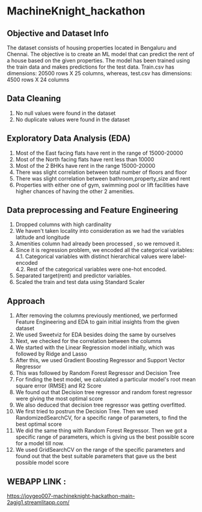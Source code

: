 # MachineKnight_hackathon

## Objective and Dataset Info
The dataset consists of housing properties located in Bengaluru and Chennai. 
The objective is to create an ML model that can predict the rent of a house based on the given properties. 
The model has been trained using the train data and makes predictions for the test data. Train.csv has dimensions: 20500 rows X 25 columns, whereas, test.csv has dimensions: 4500 rows X 24 columns

## Data Cleaning 
1. No null values were found in the dataset
2. No duplicate values were found in the dataset

## Exploratory Data Analysis (EDA) 
1. Most of the East facing flats have rent in the range of 15000-20000 
2. Most of the North facing flats have rent less than 10000 
3. Most of the 2 BHKs have rent in the range 15000-20000
4. There was slight correlation between total number of floors and floor
5. There was slight correlation between bathroom,property_size and rent
6. Properties with either one of gym, swimming pool or lift facilities have higher chances of having the other 2 amenities.

## Data preprocessing and Feature Engineering
1. Dropped columns with high cardinality
2. We haven't taken locality into consideration as we had the variables latitude and longitude
3. Amenities column had already been processed , so we removed it.
4. Since it is regression problem, we encoded all the categorical variables:<br>
    4.1. Categorical variables with distinct hierarchical values were label-encoded<br>
    4.2. Rest of the categorical variables were one-hot encoded.
5. Separated target(rent) and predictor variables.
6. Scaled the train and test data using Standard Scaler

## Approach
1. After removing the columns previously mentioned, we performed Feature Engineering and EDA to gain initial insights from the given dataset
2. We used Sweetviz for EDA besides doing the same by ourselves
3. Next, we checked for the correlation between the columns
4. We started with the Linear Regression model initially, which was followed by Ridge and Lasso
5. After this, we used Gradient Boosting Regressor and Support Vector Regressor
6. This was followed by Random Forest Regressor and Decision Tree
7. For finding the best model, we calculated a particular model's root mean square error (RMSE) and R2 Score
8. We found out that Decision tree regressor and random forest regressor were giving the most optimal score
9. We also deduced that decision tree regressor was getting overfitted. 
10. We first tried to postrun the Decision Tree. Then we used RandomizedSearchCV, for a specific range of parameters, to find the best optimal score
11. We did the same thing with Random Forest Regressor. Then we got a specific range of parameters, which is giving us the best possible score for a model till now.
12. We used GridSearchCV on the range of the specific parameters and found out that the best suitable parameters that gave us the best possible model score


## WEBAPP LINK :
https://joygeo007-machineknight-hackathon-main-2agjg1.streamlitapp.com/


